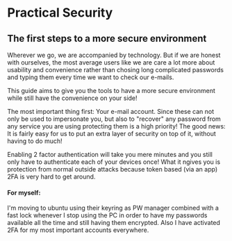 # Practical Security

## The first steps to a more secure environment 

Wherever we go, we are accompanied by technology. 
But if we are honest with ourselves, the most average users like we are care a lot more
about usability and convenience rather than chosing long complicated passwords and
typing them every time we want to check our e-mails.

This guide aims to give you the tools to have a more secure environment while still 
have the convenience on your side! 

The most important thing first: Your e-mail account.
Since these can not only be used to impersonate you, but also to "recover" any password
from any service you are using protecting them is a high priority!
The good news:
It is fairly easy for us to put an extra layer of security on top of it, without having to do much!

Enabling 2 factor authentication will take you mere minutes and you still only have to authenticate
each of your devices once!
What it ngives you is protection from normal outside attacks because token based (via an app) 2FA
is very hard to get around.




#### For myself:

I'm moving to ubuntu using their keyring as PW manager combined with a fast lock whenever I stop using the PC in order to 
have my passwords available all the time and still having them encrypted. 
Also I have activated 2FA for my most important accounts everywhere.
